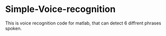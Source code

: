 # Simple-Voice-recognition
This is voice recognition code for matlab, that can detect 6 diffrent phrases spoken.
